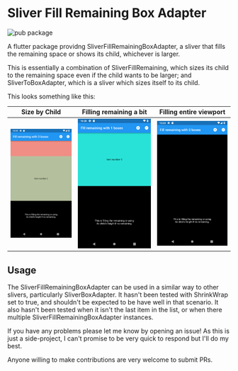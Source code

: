 # Sliver Fill Remaining Box Adapter

![pub package][version_badge]

A flutter package providng SliverFillRemainingBoxAdapter, a sliver that fills the remaining space 
or shows its child, whichever is larger.

This is essentially a combination of SliverFillRemaining, which sizes its child to the remaining
space even if the child wants to be larger; and SliverToBoxAdapter, which is a sliver which sizes
itself to its child.

This looks something like this:

Size by Child  | Filling remaining a bit | Filling entire viewport
:----:|:-----:|:----:
![Screenshot showing sized by child height](readme_images/sc_childheight.png) | ![Screenshot showing expanded slightly](readme_images/sc_remainmid.png) | ![Screenshot showing expanded over entire screen](readme_images/sc_remainall.png)


## Usage

The SliverFillRemainingBoxAdapter can be used in a similar way to other slivers, particularly
SliverBoxAdapter. It hasn't been tested with ShrinkWrap set to true, and shouldn't be expected
to be have well in that scenario. It also hasn't been tested when it isn't the last item in
the list, or when there multiple SliverFillRemainingBoxAdapter instances.

If you have any problems please let me know by opening an issue! As this is just a side-project,
I can't promise to be very quick to respond but I'll do my best.

Anyone willing to make contributions are very welcome to submit PRs.

[version_badge]: https://img.shields.io/pub/v/sliver_fill_remaining_box_adapter.svg